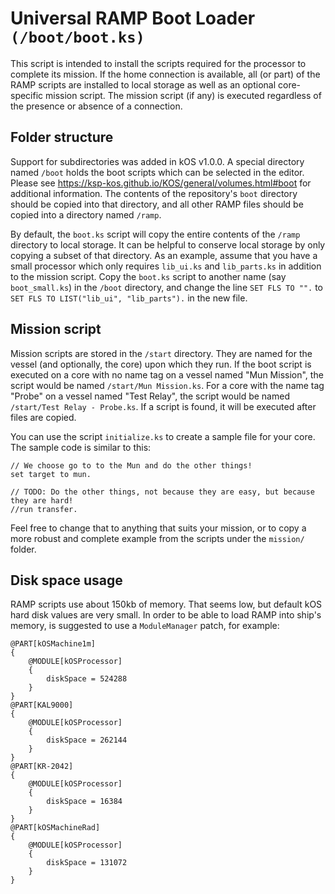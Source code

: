 Universal RAMP Boot Loader `(/boot/boot.ks)`
============================================

This script is intended to install the scripts required for the processor to complete its mission.
If the home connection is available, all (or part) of the RAMP scripts are installed to local storage as well as an optional core-specific mission script.  The mission script (if any) is executed regardless of the presence or absence of a connection.

Folder structure
----------------

Support for subdirectories was added in kOS v1.0.0.  A special directory named `/boot` holds the boot scripts which can be selected in the editor.  Please see https://ksp-kos.github.io/KOS/general/volumes.html#boot for additional information.  The contents of the repository's `boot` directory should be copied into that directory, and all other RAMP files should be copied into a directory named `/ramp`.

By default, the `boot.ks` script will copy the entire contents of the `/ramp` directory to local storage.  It can be helpful to conserve local storage by only copying a subset of that directory.  As an example, assume that you have a small processor which only requires `lib_ui.ks` and `lib_parts.ks` in addition to the mission script.  Copy the `boot.ks` script to another name (say `boot_small.ks`) in the `/boot` directory, and change the line `SET FLS TO "".` to `SET FLS TO LIST("lib_ui", "lib_parts").` in the new file.

Mission script
--------------

Mission scripts are stored in the `/start` directory.  They are named for the vessel (and optionally, the core) upon which they run.  If the boot script is executed on a core with no name tag on a vessel named "Mun Mission", the script would be named `/start/Mun Mission.ks`.  For a core with the name tag "Probe" on a vessel named "Test Relay", the script would be named `/start/Test Relay - Probe.ks`.  If a script is found, it will be executed after files are copied.

You can use the script `initialize.ks` to create a sample file for your core.  The sample code is similar to this:
```
// We choose go to to the Mun and do the other things!
set target to mun.

// TODO: Do the other things, not because they are easy, but because they are hard!
//run transfer.
```

Feel free to change that to anything that suits your mission, or to copy a
more robust and complete example from the scripts under the `mission/`
folder.

Disk space usage
----------------

RAMP scripts use about 150kb of memory. That seems low, but default kOS hard disk values are very small. In order to be able to load RAMP into ship's memory, is suggested to use a `ModuleManager` patch, for example:
```
@PART[kOSMachine1m]
{
	@MODULE[kOSProcessor]
	{
		diskSpace = 524288
	}
}
@PART[KAL9000]
{
	@MODULE[kOSProcessor]
	{
		diskSpace = 262144
	}
}
@PART[KR-2042]
{
	@MODULE[kOSProcessor]
	{
		diskSpace = 16384
	}
}
@PART[kOSMachineRad]
{
	@MODULE[kOSProcessor]
	{
		diskSpace = 131072
	}
}
```

